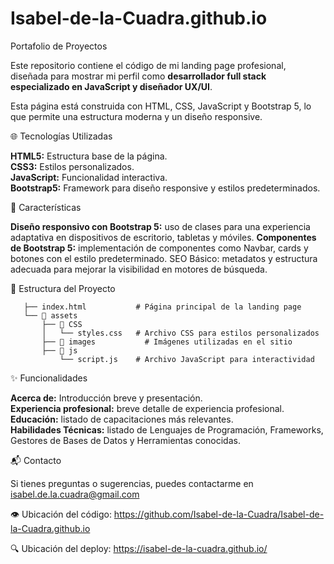 # Isabel-de-la-Cuadra.github.io
Portafolio de Proyectos

Este repositorio contiene el código de mi landing page profesional, diseñada para mostrar mi perfil como **desarrollador full stack especializado en JavaScript y diseñador UX/UI**.  

Esta página está construida con HTML, CSS, JavaScript y Bootstrap 5, lo que permite una estructura moderna y un diseño responsive.

🌐 Tecnologías Utilizadas

**HTML5:** Estructura base de la página.  
**CSS3:** Estilos personalizados.  
**JavaScript:** Funcionalidad interactiva.  
**Bootstrap5:** Framework para diseño responsive y estilos predeterminados.  

🎨 Características

**Diseño responsivo con Bootstrap 5:** uso de clases para una experiencia adaptativa en dispositivos de escritorio, tabletas y móviles.
**Componentes de Bootstrap 5:** implementación de componentes como Navbar, cards y botones con el estilo predeterminado.
SEO Básico: metadatos y estructura adecuada para mejorar la visibilidad en motores de búsqueda.

📁 Estructura del Proyecto

```plaintext
   ├── index.html           # Página principal de la landing page
   └── 📁 assets
       ├── 📁 CSS   
       │   └── styles.css   # Archivo CSS para estilos personalizados
       ├── 📁 images           # Imágenes utilizadas en el sitio
       ├── 📁 js
           └── script.js    # Archivo JavaScript para interactividad
```



✨ Funcionalidades

**Acerca de:** Introducción breve y presentación.  
**Experiencia profesional:** breve detalle de experiencia profesional.  
**Educación:** listado de capacitaciones más relevantes.    
**Habilidades Técnicas:** listado de Lenguajes de Programación, Frameworks, Gestores de Bases de Datos y Herramientas conocidas.

📬 Contacto

Si tienes preguntas o sugerencias, puedes contactarme en isabel.de.la.cuadra@gmail.com

👁️ Ubicación del código: https://github.com/Isabel-de-la-Cuadra/Isabel-de-la-Cuadra.github.io

🔍 Ubicación del deploy: https://isabel-de-la-cuadra.github.io/

